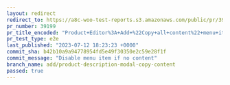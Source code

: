 ```yaml
---
layout: redirect
redirect_to: https://a8c-woo-test-reports.s3.amazonaws.com/public/pr/39199/e2e/index.html
pr_number: 39199
pr_title_encoded: "Product+Editor%3A+Add+%22Copy+all+content%22+menu+item+to+description+editor+modal"
pr_test_type: e2e
last_published: "2023-07-12 18:23:23 +0000"
commit_sha: b42b10a9a94778954fd5e49f30350e2c59e28f1f
commit_message: "Disable menu item if no content"
branch_name: add/product-description-modal-copy-content
passed: true
---
```

